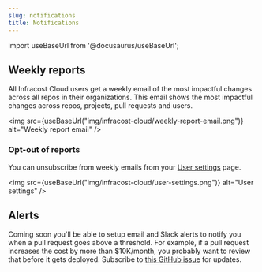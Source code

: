 ```yaml
---
slug: notifications
title: Notifications
---
```


import useBaseUrl from '@docusaurus/useBaseUrl';

## Weekly reports

All Infracost Cloud users get a weekly email of the most impactful changes across all repos in their organizations. This email shows the most impactful changes across repos, projects, pull requests and users. 

<img src={useBaseUrl("img/infracost-cloud/weekly-report-email.png")} alt="Weekly report email" />

### Opt-out of reports

You can unsubscribe from weekly emails from your [User settings](https://dashboard.infracost.io/user/settings) page.

<img src={useBaseUrl("img/infracost-cloud/user-settings.png")} alt="User settings" />

## Alerts

Coming soon you'll be able to setup email and Slack alerts to notify you when a pull request goes above a threshold. For example, if a pull request increases the cost by more than $10K/month, you probably want to review that before it gets deployed. Subscribe to [this GitHub issue](https://github.com/infracost/infracost/issues/1727) for updates.
